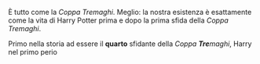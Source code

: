 È tutto come la *Coppa Tremaghi*. Meglio: la nostra esistenza è esattamente come la vita di Harry Potter prima e dopo la prima sfida della *Coppa Tremaghi*.

Primo nella storia ad essere il **quarto** sfidante della *Coppa **Tre**maghi*, Harry nel primo perio